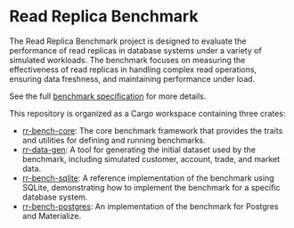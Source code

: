 # Read Replica Benchmark

The Read Replica Benchmark project is designed to evaluate the performance of read replicas
in database systems under a variety of simulated workloads. The benchmark focuses on measuring
the effectiveness of read replicas in handling complex read operations, ensuring data freshness,
and maintaining performance under load.

See the full [benchmark specification](SPECIFICATION.md) for more details.

This repository is organized as a Cargo workspace containing three crates:

* [rr-bench-core](rr-bench-base/): The core benchmark framework that provides the traits and utilities for defining and running benchmarks.
* [rr-data-gen](rr-bench-datagen/): A tool for generating the initial dataset used by the benchmark, including simulated customer, account, trade, and market data.
* [rr-bench-sqlite](rr-bench-sqlite): A reference implementation of the benchmark using SQLite, demonstrating how to implement the benchmark for a specific database system.
* [rr-bench-postgres](rr-bench-postgres): An implementation of the benchmark for Postgres and Materialize.
